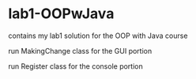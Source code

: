# lab1-OOPwJava
contains my lab1 solution for the OOP with Java course

run MakingChange class for the GUI portion

run Register class for the console portion
